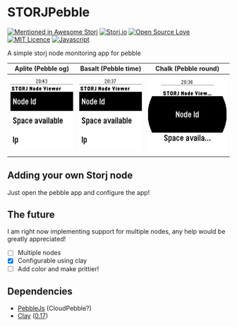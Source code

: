 # STORJPebble
[![Mentioned in Awesome Storj](https://awesome.re/mentioned-badge.svg)](https://github.com/Storj/awesome-storj)
[![Storj.io](https://storj.io/img/storj-badge.svg)](https://storj.io)
[![Open Source Love](https://badges.frapsoft.com/os/v2/open-source.svg?v=103)](https://github.com/ellerbrock/open-source-badge/)
[![MIT Licence](https://badges.frapsoft.com/os/mit/mit.svg?v=103)](https://opensource.org/licenses/mit-license.php)
[![Javascript](https://badges.frapsoft.com/javascript/code/javascript.svg?v=101)](https://github.com/ellerbrock/javascript-badges/)

A simple storj node monitoring app for pebble

| Aplite (Pebble og) | Basalt (Pebble time) | Chalk (Pebble round) |
| -------------------------------- | -------------------------------- | -------------------------------- | 
| ![Aplite](/images/Aplite_STORJ.png) | ![Basalt](/images/Basalt_STORJ.png) | ![Chalk](/images/Chalk_STORJ.png) |

## Adding your own Storj node
Just open the pebble app and configure the app!

## The future
I am right now implementing support for multiple nodes, any help would be greatly appreciated!

- [ ] Multiple nodes
- [x] Configurable using clay
- [ ] Add color and make prittier!

## Dependencies

- [PebbleJs](https://github.com/pebble/pebblejs) (CloudPebble?)
- [Clay](https://github.com/pebble/clay) ([0.17](https://github.com/pebble/clay/releases/tag/v0.1.7))

